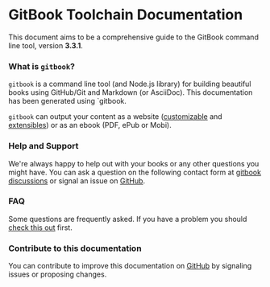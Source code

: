 # GitBook Toolchain Documentation

This document aims to be a comprehensive guide to the GitBook command line tool, version **3.3.1**. 

### What is `gitbook`?

`gitbook` is a command line tool (and Node.js library) for building beautiful books using GitHub/Git and Markdown (or AsciiDoc). This documentation has been generated using `gitbook.

`gitbook` can output your content as a website ([customizable](themes/README.md) and [extensibles](plugins/README.md)) or as an ebook (PDF, ePub or Mobi).


### Help and Support

We're always happy to help out with your books or any other questions you might have. You can ask a question on the following contact form at [gitbook discussions](https://github.com/yunnysunny/gitbook/discussions) or signal an issue on [GitHub](https://github.com/yunnysunny/gitbook).

### FAQ

Some questions are frequently asked. If you have a problem you should  [check this out](faq.md) first.

### Contribute to this documentation

You can contribute to improve this documentation on [GitHub](https://github.com/yunnysunny/gitbook) by signaling issues or proposing changes.
